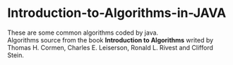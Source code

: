 Introduction-to-Algorithms-in-JAVA
===================================
These are some common algorithms coded by java.<br>
Algorithms source from the book **Introduction to Algorithms** writed by Thomas H. Cormen, Charles E. Leiserson, Ronald L. Rivest and Clifford Stein.
